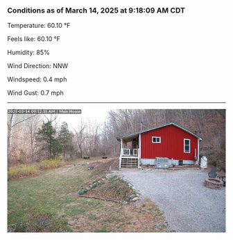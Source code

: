### Conditions as of March 14, 2025 at 9:18:09 AM CDT 

Temperature: 60.10 &deg;F

Feels like: 60.10 &deg;F

Humidity: 85%

Wind Direction: NNW

Windspeed: 0.4 mph

Wind Gust: 0.7 mph

---

<img src="./images/latest.jpeg"/>

